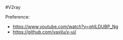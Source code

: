 #V2ray














Preference:
* https://www.youtube.com/watch?v=qhlLDUBP_Ng
* https://github.com/vaxilu/x-ui/
